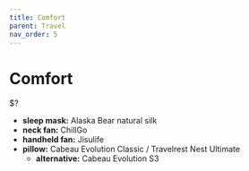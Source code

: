```yaml
---
title: Comfort
parent: Travel
nav_order: 5
---
```

# Comfort

$?

- **sleep mask:** Alaska Bear natural silk
- **neck fan:** ChillGo
- **handheld fan:** Jisulife
- **pillow:** Cabeau Evolution Classic / Travelrest Nest Ultimate
	- **alternative:** Cabeau Evolution S3
